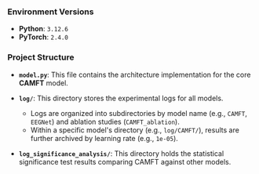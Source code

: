 ### Environment Versions

* **Python**: `3.12.6`
* **PyTorch**: `2.4.0`

### Project Structure

* **`model.py`**: This file contains the architecture implementation for the core **CAMFT** model.

* **`log/`**: This directory stores the experimental logs for all models.
    * Logs are organized into subdirectories by model name (e.g., `CAMFT`, `EEGNet`) and ablation studies (`CAMFT_ablation`).
    * Within a specific model's directory (e.g., `log/CAMFT/`), results are further archived by learning rate (e.g., `1e-05`).

* **`log_significance_analysis/`**: This directory holds the statistical significance test results comparing CAMFT against other models.
